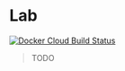 # Lab

[![Docker Cloud Build Status][build-image]][build-url]

[build-image]: https://img.shields.io/docker/cloud/build/strawhatsec/lab?style=flat-square
[build-url]: https://hub.docker.com/r/strawhatsec/lab

> TODO
